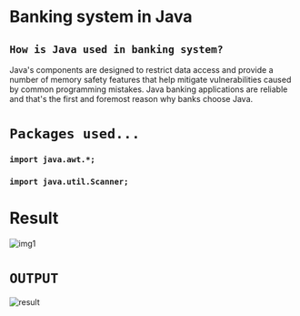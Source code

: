 # Banking system in Java

##  `How is Java used in banking system?`
Java's components are designed to restrict data access and provide a number of memory safety features that help mitigate vulnerabilities caused by common programming mistakes. Java banking applications are reliable and that's the first and foremost reason why banks choose Java.

# `Packages used...`
###  `import java.awt.*;`
### `import java.util.Scanner;`



# Result  

![img1](https://user-images.githubusercontent.com/114096750/196742648-0978cf9d-1d80-4239-909b-6409ba0dd53c.png)


# `OUTPUT`





![result](https://user-images.githubusercontent.com/114096750/196742679-c63ad3f3-1129-4c75-89d2-f119c64abf15.PNG)













